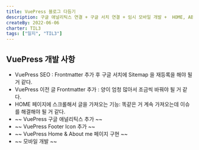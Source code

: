 ```yaml
---
title: VuePress 블로그 다듬기
description: 구글 애널리틱스 연결 + 구글 서치 연결 + 임시 모바일 개발 +  HOME, ABOUT ME 페이지 개발
createBy: 2022-06-06
charter: TIL3
tags: ["일지", "TIL3"]
---
```


## VuePress 개발 사항

-   VuePress SEO : Frontmatter 추가 후 구글 서치에 Sitemap 을 재등록을 해야 될 거 같다.
-   VuePress 이전 글 Frontmatter 추가 : 양이 엄청 많아서 조금씩 바꿔야 될 거 같다.
-   HOME 페이지에 스크롤해서 글을 가져오는 기능: 똑같은 거 계속 가져오는데 이슈를 해결해야 될 거 같다.
-   ~~ VuePress 구글 애널리틱스 추가 ~~
-   ~~ VuePress Footer Icon 추가 ~~
-   ~~ VuePress Home & About me 페이지 구현 ~~
-   ~~ 모바일 개발 ~~

